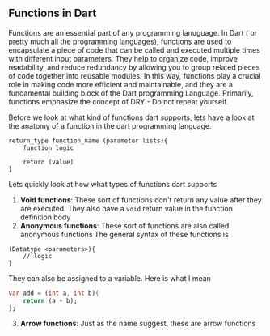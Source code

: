 ## Functions in Dart
Functions are an essential part of any programming lanuguage. In Dart ( or pretty much all the programming languages), functions are used to encapsulate a piece of code that can be called and executed multiple times with different input parameters. They help to organize code, improve readability, and reduce redundancy by allowing you to group related pieces of code together into reusable modules. In this way, functions play a crucial role in making code more efficient and maintainable, and they are a fundamental building block of the Dart programming Language. Primarily, functions emphasize the concept of DRY - Do not repeat yourself.


Before we look at what kind of functions dart supports, lets have a look at the anatomy of a function in the dart programming language. 

```
return_type function_name (parameter lists){
    function logic

    return (value)
}

```
Lets quickly look at how what types of functions dart supports

1. __Void functions__: These sort of functions don't return any value after they are executed. They also have a ```void``` return value in the function definition body
2. __Anonymous functions__: These sort of functions are also called anonymous functions
The general syntax of these functions is 
```
(Datatype <parameters>){
    // logic
}
```

They can also be assigned to a variable. Here is what I mean

```dart
var add = (int a, int b){
    return (a + b);
};
```
3. __Arrow functions__: Just as the name suggest, these are arrow functions